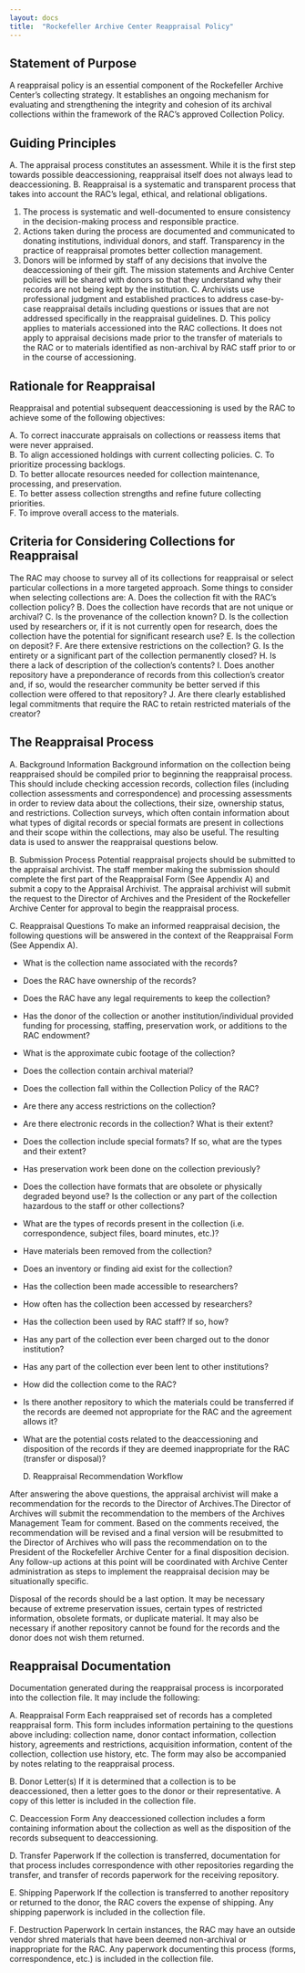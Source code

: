 ```yaml
---
layout: docs
title:  "Rockefeller Archive Center Reappraisal Policy"
---
```


## Statement of Purpose
A reappraisal policy is an essential component of the Rockefeller Archive Center’s collecting strategy. It establishes an ongoing mechanism for evaluating and strengthening the integrity and cohesion of its archival collections within the framework of the RAC’s approved Collection Policy.

## Guiding Principles
A.  The appraisal process constitutes an assessment. While it is the first step towards possible deaccessioning, reappraisal itself does not always lead to deaccessioning.
B.  Reappraisal is a systematic and transparent process that takes into account the RAC’s legal, ethical, and relational obligations.
1. The process is systematic and well-documented to ensure consistency in the decision-making process and responsible practice.
2. Actions taken during the process are documented and communicated to donating institutions, individual donors, and staff. Transparency in the practice of reappraisal promotes better collection management.
3. Donors will be informed by staff of any decisions that involve the deaccessioning of their gift. The mission statements and Archive Center policies will be shared with donors so that they understand why their records are not being kept by the institution.
C. Archivists use professional judgment and established practices to address case-by-case reappraisal details including questions or issues that are not addressed specifically in the reappraisal guidelines.
D. This policy applies to materials accessioned into the RAC collections. It does not apply to appraisal decisions made prior to the transfer of materials to the RAC or to materials identified as non-archival by RAC staff prior to or in the course of accessioning.

## Rationale for Reappraisal
Reappraisal and potential subsequent deaccessioning is used by the RAC to achieve some of the following objectives:

A.  To correct inaccurate appraisals on collections or reassess items
    that were never appraised.  
B.  To align accessioned holdings with current collecting policies.
C.  To prioritize processing backlogs.  
D.  To better allocate resources needed for collection maintenance,
    processing, and preservation.  
E.  To better assess collection strengths and refine future collecting
    priorities.  
F.  To improve overall access to the materials.  

## Criteria for Considering Collections for Reappraisal

The RAC may choose to survey all of its collections for reappraisal or select particular collections in a more targeted approach. Some things to consider when selecting collections are:
A.  Does the collection fit with the RAC’s collection policy?
B.  Does the collection have records that are not unique or archival?
C.  Is the provenance of the collection known?
D.  Is the collection used by researchers or, if it is not currently open for research, does the collection have the potential for significant research use?
E.  Is the collection on deposit?
F.  Are there extensive restrictions on the collection?
G.  Is the entirety or a significant part of the collection permanently closed?
H.  Is there a lack of description of the collection’s contents?
I.  Does another repository have a preponderance of records from this
    collection’s creator and, if so, would the researcher community be
    better served if this collection were offered to that repository?
J. Are there clearly established legal commitments that require the RAC to retain restricted materials of the creator?

## The Reappraisal Process
A.  Background Information
Background information on the collection being reappraised should be compiled prior to beginning the reappraisal process. This should include checking accession records, collection files (including collection assessments and correspondence) and processing assessments in order to review data about the collections, their size, ownership status, and restrictions. Collection surveys, which often contain information about what types of digital records or special formats are present in collections and their scope within the collections, may also be useful. The resulting data is used to answer the reappraisal questions below.

B.  Submission Process
Potential reappraisal projects should be submitted to the appraisal archivist. The staff member making the submission should complete the first part of the Reappraisal Form (See Appendix A) and submit a copy to the Appraisal Archivist. The appraisal archivist will submit the request to the Director of Archives and the President of the Rockefeller Archive Center for approval to begin the reappraisal process.

C. Reappraisal Questions
To make an informed reappraisal decision, the following questions will be answered in the context of the Reappraisal Form (See Appendix A).

-   What is the collection name associated with the records?

-   Does the RAC have ownership of the records?

-   Does the RAC have any legal requirements to keep the collection?

-   Has the donor of the collection or another institution/individual
    provided funding for processing, staffing, preservation work, or
    additions to the RAC endowment?

-   What is the approximate cubic footage of the collection?

-   Does the collection contain archival material?

-   Does the collection fall within the Collection Policy of the RAC?

-   Are there any access restrictions on the collection?

-   Are there electronic records in the collection? What is their
    extent?

-   Does the collection include special formats? If so, what are the
    types and their extent?

-   Has preservation work been done on the collection previously?

-   Does the collection have formats that are obsolete or physically
    degraded beyond use? Is the collection or any part of the collection
    hazardous to the staff or other collections?

-   What are the types of records present in the collection (i.e.
    correspondence, subject files, board minutes, etc.)?

-   Have materials been removed from the collection?

-   Does an inventory or finding aid exist for the collection?

-   Has the collection been made accessible to researchers?

-   How often has the collection been accessed by researchers?

-   Has the collection been used by RAC staff? If so, how?

-   Has any part of the collection ever been charged out to the donor
    institution?

-   Has any part of the collection ever been lent to other institutions?

-   How did the collection come to the RAC?

-   Is there another repository to which the materials could be
    transferred if the records are deemed not appropriate for the RAC
    and the agreement allows it?

-   What are the potential costs related to the deaccessioning and
    disposition of the records if they are deemed inappropriate for the
    RAC (transfer or disposal)?

    D. Reappraisal Recommendation Workflow

After answering the above questions, the appraisal archivist will make a recommendation for the records to the Director of Archives.The Director of Archives will submit the recommendation to the members of the Archives Management Team for comment. Based on the comments received, the recommendation will be revised and a final version will be resubmitted to the Director of Archives who will pass the recommendation on to the President of the Rockefeller Archive Center for a final disposition decision. Any follow-up actions at this point will be coordinated with Archive Center administration as steps to implement the reappraisal decision may be situationally specific.

Disposal of the records should be a last option. It may be necessary because of extreme preservation issues, certain types of restricted information, obsolete formats, or duplicate material. It may also be necessary if another repository cannot be found for the records and the donor does not wish them returned.

## Reappraisal Documentation

Documentation generated during the reappraisal process is incorporated into the collection file. It may include the following:

A. Reappraisal Form
Each reappraised set of records has a completed reappraisal form. This form includes information pertaining to the questions above including: collection name, donor contact information, collection history, agreements and restrictions, acquisition information, content of the collection, collection use history, etc. The form may also be accompanied by notes relating to the reappraisal process.

B. Donor Letter(s)
If it is determined that a collection is to be deaccessioned, then a letter goes to the donor or their representative. A copy of this letter is included in the collection file.

C. Deaccession Form
Any deaccessioned collection includes a form containing information about the collection as well as the disposition of the records subsequent to deaccessioning.

D. Transfer Paperwork
If the collection is transferred, documentation for that process includes correspondence with other repositories regarding the transfer, and transfer of records paperwork for the receiving
repository.

E. Shipping Paperwork
If the collection is transferred to another repository or returned to the donor, the RAC covers the expense of shipping. Any shipping paperwork is included in the collection file.

F. Destruction Paperwork
In certain instances, the RAC may have an outside vendor shred materials that have been deemed non-archival or inappropriate for the RAC. Any paperwork documenting this process (forms, correspondence, etc.) is included in the collection file.
